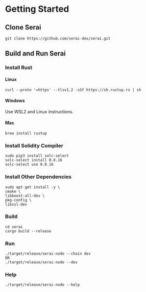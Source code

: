 # Getting Started

## Clone Serai
```
git clone https://github.com/serai-dex/serai.git
```

## Build and Run Serai

### Install Rust

#### Linux
```
curl --proto '=https' --tlsv1.2 -sSf https://sh.rustup.rs | sh
```

#### Windows

Use WSL2 and Linux instructions.


#### Mac

```
brew install rustup
```

### Install Solidity Compiler
```
sudo pip3 install solc-select
solc-select install 0.8.16
solc-select use 0.8.16
```
### Install Other Dependencies
```
sudo apt-get install -y \
cmake \
libboost-all-dev \
pkg-config \
libssl-dev
```

### Build
```
cd serai
cargo build --release
```

### Run
```
./target/release/serai-node --chain dev
OR
./target/release/serai-node --dev
```

### Help
```
./target/release/serai-node --help
```